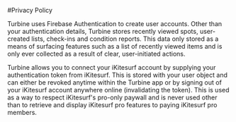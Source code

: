 #Privacy Policy

Turbine uses Firebase Authentication to create user accounts. Other than your authentication details, Turbine stores recently viewed spots, user-created lists, check-ins and condition reports. This data only stored as a means of surfacing features such as a list of recently viewed items and is only ever collected as a result of clear, user-initiated actions.

Turbine allows you to connect your iKitesurf account by supplying your authentication token from iKitesurf. This is stored with your user object and can either be revoked anytime within the Turbine app or by signing out of your iKitesurf account anywhere online (invalidating the token). This is used as a way to respect iKitesurf's pro-only paywall and is never used other than to retrieve and display iKitesurf pro features to paying iKitesurf pro members.
